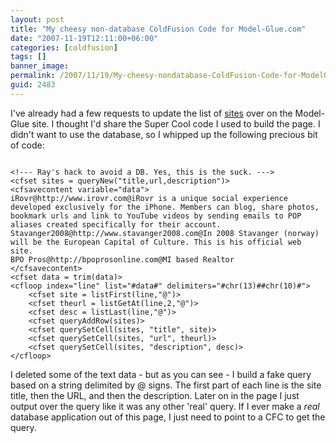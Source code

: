 ```yaml
---
layout: post
title: "My cheesy non-database ColdFusion Code for Model-Glue.com"
date: "2007-11-19T12:11:00+06:00"
categories: [coldfusion]
tags: []
banner_image: 
permalink: /2007/11/19/My-cheesy-nondatabase-ColdFusion-Code-for-ModelGluecom
guid: 2483
---
```


I've already had a few requests to update the list of <a href="http://www.model-glue.com/sites.cfm">sites</a> over on the Model-Glue site. I thought I'd share the Super Cool code I used to build the page. I didn't want to use the database, so I whipped up the following precious bit of code:
<!--more-->
<code>
&lt;!--- Ray's hack to avoid a DB. Yes, this is the suck. ---&gt;
&lt;cfset sites = queryNew("title,url,description")&gt;
&lt;cfsavecontent variable="data"&gt;
iRovr@http://www.irovr.com@iRovr is a unique social experience developed exclusively for the iPhone. Members can blog, share photos, bookmark urls and link to YouTube videos by sending emails to POP aliases created specifically for their account.
Stavanger2008@http://www.stavanger2008.com@In 2008 Stavanger (norway) will be the European Capital of Culture. This is his official web site.
BPO Pros@http://bpoprosonline.com@MI based Realtor
&lt;/cfsavecontent&gt;
&lt;cfset data = trim(data)&gt;
&lt;cfloop index="line" list="#data#" delimiters="#chr(13)##chr(10)#"&gt;
	&lt;cfset site = listFirst(line,"@")&gt;
	&lt;cfset theurl = listGetAt(line,2,"@")&gt;
	&lt;cfset desc = listLast(line,"@")&gt;
	&lt;cfset queryAddRow(sites)&gt;
	&lt;cfset querySetCell(sites, "title", site)&gt;
	&lt;cfset querySetCell(sites, "url", theurl)&gt;
	&lt;cfset querySetCell(sites, "description", desc)&gt;
&lt;/cfloop&gt;
</code>

I deleted some of the text data - but as you can see - I build a fake query based on a string delimited by @ signs. The first part of each line is the site title, then the URL, and then the description. Later on in the page I just output over the query like it was any other 'real' query. If I ever make a <i>real</i> database application out of this page, I just need to point to a CFC to get the query.